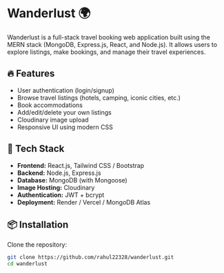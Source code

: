 # Wanderlust 🌍

Wanderlust is a full-stack travel booking web application built using the MERN stack (MongoDB, Express.js, React, and Node.js). It allows users to explore listings, make bookings, and manage their travel experiences.

## 🔥 Features

- User authentication (login/signup)
- Browse travel listings (hotels, camping, iconic cities, etc.)
- Book accommodations
- Add/edit/delete your own listings
- Cloudinary image upload
- Responsive UI using modern CSS

## 🚀 Tech Stack

- **Frontend:** React.js, Tailwind CSS / Bootstrap
- **Backend:** Node.js, Express.js
- **Database:** MongoDB (with Mongoose)
- **Image Hosting:** Cloudinary
- **Authentication:** JWT + bcrypt
- **Deployment:** Render / Vercel / MongoDB Atlas

## 📦 Installation

Clone the repository:

```bash
git clone https://github.com/rahul22328/wanderlust.git
cd wanderlust
